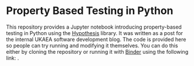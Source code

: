 # Property Based Testing in Python

This repository provides a Jupyter notebook introducing property-based
testing in Python using the
[Hypothesis](https://hypothesis.readthedocs.io/en/latest/) library. It
was written as a post for the internal UKAEA software development
blog. The code is provided here so people can try running and
modifying it themselves. You can do this either by cloning the
repository or running it with [Binder](https://mybinder.org/) using
the following link: .
